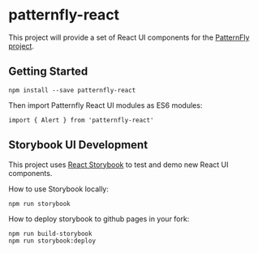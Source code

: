 # patternfly-react

This project will provide a set of React UI components for the [PatternFly project](https://patternfly.org).

##  Getting Started
```
npm install --save patternfly-react
```

Then import Patternfly React UI modules as ES6 modules:
```
import { Alert } from 'patternfly-react'
```

## Storybook UI Development
This project uses [React Storybook](https://getstorybook.io/) to test and demo new React UI components.

How to use Storybook locally:
```
npm run storybook
```

How to deploy storybook to github pages in your fork:
```
npm run build-storybook
npm run storybook:deploy
```
